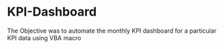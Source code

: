# KPI-Dashboard
The Objective was to automate the monthly KPI dashboard for a particular KPI data using VBA macro
